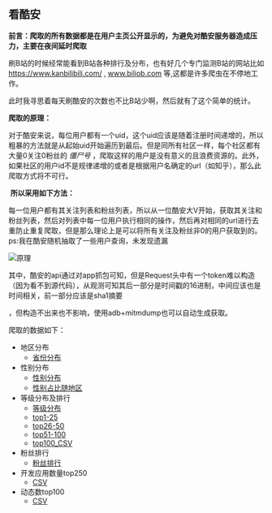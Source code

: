 ## 看酷安

**前言：爬取的所有数据都是在用户主页公开显示的，为避免对酷安服务器造成压力，主要在夜间延时爬取**



刷B站的时候经常能看到B站各种排行及分布，也有好几个专门监测B站的网站比如 https://www.kanbilibili.com/ , www.biliob.com 等,这都是许多爬虫在不停地工作。

此时我寻思着每天刷酷安的次数也不比B站少啊，然后就有了这个简单的统计。

**爬取的原理：**

​	对于酷安来说，每位用户都有一个uid，这个uid应该是随着注册时间递增的，所以粗暴的方法就是从起始uid开始遍历到最后。但是同所有社区一样，每个社区都有大量0关注0粉丝的 *僵尸号* ，爬取这样的用户是没有意义的且浪费资源的。此外，如果社区的用户id不是规律递增的或者是根据用户名确定的url（如知乎），那么此爬取方式将不可行。

​	**所以采用如下方法：**

​	每一位用户都有其关注列表和粉丝列表，所以从一位酷安大V开始，获取其关注和粉丝列表，然后对列表中每一位用户执行相同的操作，然后再对相同的url进行去重防止重复爬取，但是那么理论上是可以将所有关注及粉丝非0的用户获取到的。ps:我在酷安随机抽取了一些用户查询，未发现遗漏

![原理](https://raw.githubusercontent.com/Exmlyshy/cool/master/coolapk/cool.gif)

其中，酷安的api通过对app抓包可知，但是Request头中有一个token难以构造（因为看不到源代码），从观测可知其后一部分是时间戳的16进制，中间应该也是时间相关，前一部分应该是sha1摘要

，但构造不出来也不影响，使用adb+mitmdump也可以自动生成获取。





爬取的数据如下：

- 地区分布
  - [省份分布](https://exmlyshy.github.io/cool/coolapk/province/)
- 性别分布
  - [性别分布](https://exmlyshy.github.io/cool/coolapk/gender)
  - [性别占比随地区](https://exmlyshy.github.io/cool/coolapk/gender/gender_by_province/)
- 等级分布及排行
  - [等级分布](https://exmlyshy.github.io/cool/coolapk/level/)
  - [top1-25](https://exmlyshy.github.io/cool/coolapk/level/top100/top1-25/)
  - [top26-50](https://exmlyshy.github.io/cool/coolapk/level/top100/top26-50/)
  - [top51-100](https://exmlyshy.github.io/cool/coolapk/level/top100/top51-100/)
  - [top100_CSV](https://github.com/Exmlyshy/cool/blob/master/coolapk/level/top100/top100.csv)
- 粉丝排行
  - [粉丝排行](https://exmlyshy.github.io/cool/coolapk/fans/)
- 开发应用数量top250
  - [CSV](https://github.com/Exmlyshy/cool/blob/master/coolapk/developer/developer.csv)
- 动态数top100
  - [CSV](https://github.com/Exmlyshy/cool/blob/master/coolapk/feed/fans_top100.csv)

